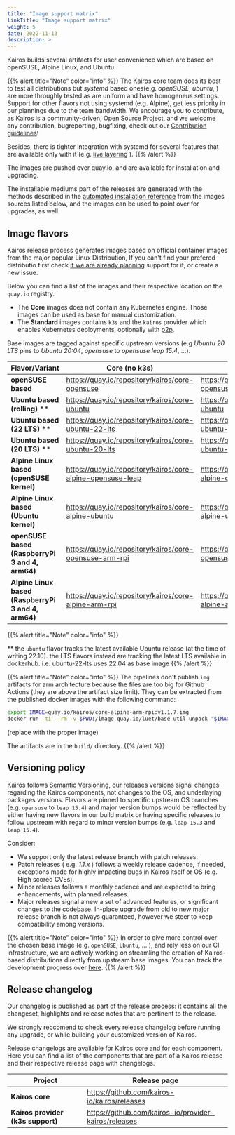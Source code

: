 ```yaml
---
title: "Image support matrix"
linkTitle: "Image support matrix"
weight: 5
date: 2022-11-13
description: >
---
```


Kairos builds several artifacts for user convenience which are based on openSUSE, Alpine Linux, and Ubuntu.

{{% alert title="Note" color="info" %}}
The Kairos core team does its best to test all distributions but *systemd* based ones(e.g. _openSUSE_, _ubuntu_, ) are more throughly tested as are uniform and have homogeneus settings. 
Support for other flavors not using systemd (e.g. Alpine), get less priority in our plannings due to the team bandwidth. We encourage you to contribute, as Kairos is a community-driven, Open Source Project, and we welcome any contribution, bugreporting, bugfixing, check out our [Contribution guidelines](https://github.com/kairos-io/kairos/contribute)!

Besides, there is tighter integration with systemd for several features that are available only with it (e.g. [live layering](/docs/advanced/livelayering/) ).
{{% /alert %}}

The images are pushed over quay.io, and are available for installation and upgrading.

The installable mediums part of the releases are generated with the methods described in the [automated installation reference](/docs/installation/automated/#iso-remastering) from the images sources listed below, and the images can be used to point over for upgrades, as well.

## Image flavors

Kairos release process generates images based on official container images from the major popular Linux Distribution, If you can't find your prefered distributio first check [if we are already planning](https://github.com/kairos-io/kairos/issues?q=is%3Aopen+is%3Aissue+label%3Aarea%2Fflavor) support for it, or create a new issue.

Below you can find a list of the images and their respective location on the `quay.io` registry.

- The **Core** images does not contain any Kubernetes engine. Those images can be used as base for manual customization.
- The **Standard** images contains `k3s` and the `kairos` provider which enables Kubernetes deployments, optionally with [p2p](/docs/installation/p2p).

Base images are tagged against specific upstream versions (e.g _Ubuntu 20 LTS_ pins to _Ubuntu 20:04_, _opensuse_ to _opensuse leap 15.4_, ...).

| **Flavor/Variant**                                  	| **Core (no k3s)**                                       	| **Standard(k3s)**                           	|
|-----------------------------------------------------	|---------------------------------------------------------	|-----------------------------------------------------------	|
| **openSUSE based**                                  	| https://quay.io/repository/kairos/core-opensuse         	| https://quay.io/repository/kairos/kairos-opensuse         	|
| **Ubuntu based (rolling)** **                                   	| https://quay.io/repository/kairos/core-ubuntu           	| https://quay.io/repository/kairos/kairos-ubuntu           	|
| **Ubuntu based (22 LTS)** **                                    	| https://quay.io/repository/kairos/core-ubuntu-22-lts           	| https://quay.io/repository/kairos/kairos-ubuntu-22-lts           	|
| **Ubuntu based (20 LTS)** **                                   	| https://quay.io/repository/kairos/core-ubuntu-20-lts           	| https://quay.io/repository/kairos/kairos-ubuntu-20-lts           	|
| **Alpine Linux based (openSUSE kernel)**                              	| https://quay.io/repository/kairos/core-alpine-opensuse-leap           	| https://quay.io/repository/kairos/kairos-alpine-opensuse-leap           	|
| **Alpine Linux based (Ubuntu kernel)**                              	| https://quay.io/repository/kairos/core-alpine-ubuntu           	| https://quay.io/repository/kairos/kairos-alpine-ubuntu           	|
| **openSUSE based (RaspberryPi 3 and 4, arm64)**     	| https://quay.io/repository/kairos/core-opensuse-arm-rpi 	| https://quay.io/repository/kairos/kairos-opensuse-arm-rpi 	|
| **Alpine Linux based (RaspberryPi 3 and 4, arm64)** 	| https://quay.io/repository/kairos/core-alpine-arm-rpi   	| https://quay.io/repository/kairos/kairos-alpine-arm-rpi   	|

{{% alert title="Note" color="info" %}}

** the `ubuntu` flavor tracks the latest available Ubuntu release (at the time of writing 22.10). the LTS flavors instead are tracking the latest LTS available in dockerhub. i.e. ubuntu-22-lts uses 22.04 as base image
{{% /alert %}}

{{% alert title="Note" color="info" %}}
  The pipelines don't publish `img` artifacts for arm architecture because the files are too big for Github Actions (they are above the artifact size limit).
  They can be extracted from the published docker images with the following command:

  ```bash
  export IMAGE=quay.io/kairos/core-alpine-arm-rpi:v1.1.7.img
  docker run -ti --rm -v $PWD:/image quay.io/luet/base util unpack "$IMAGE" /image
  ```

  (replace with the proper image)

  The artifacts are in the `build/` directory.
{{% /alert %}}


## Versioning policy

Kairos follows [Semantic Versioning](https://semver.org/), our releases versions signal changes regarding the Kairos components, not changes to the OS, and underlaying packages versions. Flavors are pinned to specific upstream OS branches (e.g. `opensuse` to `leap 15.4`) and major version bumps would be reflected by either having new flavors in our build matrix or having specific releases to follow upstream with regard to minor version bumps (e.g. `leap 15.3` and `leap 15.4`).

Consider:
- We support only the latest release branch with patch releases.
- Patch releases ( e.g. _1.1.x_ ) follows a weekly release cadence, if needed, exceptions made for highly impacting bugs in Kairos itself or OS (e.g. High scored CVEs).
- Minor releases follows a monthly cadence and are expected to bring enhancements, with planned releases.
- Major releases signal a new a set of advanced features, or significant changes to the codebase. In-place upgrade from old to new major release branch is not always guaranteed, however we steer to keep compatibility among versions.

{{% alert title="Note" color="info" %}}
In order to give more control over the chosen base image (e.g. `openSUSE`, `Ubuntu`, ... ), and rely less on our CI infrastructure, we are actively working on streamling the creation of Kairos-based distributions directly from upstream base images. You can track the development progress over [here](https://github.com/kairos-io/kairos/issues/116).
{{% /alert %}}

## Release changelog

Our changelog is published as part of the release process: it contains all the changeset, highlights and release notes that are pertinent to the release.

We strongly reccomend to check every release changelog before running any upgrade, or while building your customized version of Kairos.

Release changelogs are available for Kairos core and for each component. Here you can find a list of the components that are part of a Kairos release and their respective release page with changelogs.



| **Project**                                  	| **Release page**                                       	|
|-----------------------------------------------------	|---------------------------------------------------------	|
| **Kairos core**                                  	|    https://github.com/kairos-io/kairos/releases      	|
| **Kairos provider (k3s support)**                 |    https://github.com/kairos-io/provider-kairos/releases |